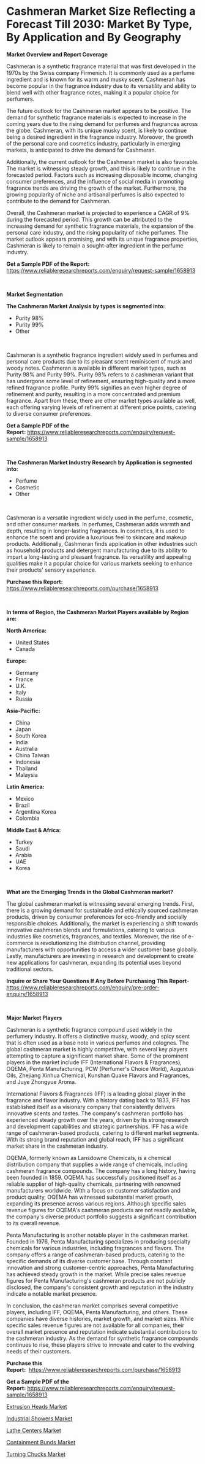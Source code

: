 <p><h1>Cashmeran Market Size Reflecting a Forecast Till 2030: Market By Type, By Application and By Geography</h1></p><p><strong>Market Overview and Report Coverage</strong></p>
<p><p>Cashmeran is a synthetic fragrance material that was first developed in the 1970s by the Swiss company Firmenich. It is commonly used as a perfume ingredient and is known for its warm and musky scent. Cashmeran has become popular in the fragrance industry due to its versatility and ability to blend well with other fragrance notes, making it a popular choice for perfumers.</p><p>The future outlook for the Cashmeran market appears to be positive. The demand for synthetic fragrance materials is expected to increase in the coming years due to the rising demand for perfumes and fragrances across the globe. Cashmeran, with its unique musky scent, is likely to continue being a desired ingredient in the fragrance industry. Moreover, the growth of the personal care and cosmetics industry, particularly in emerging markets, is anticipated to drive the demand for Cashmeran.</p><p>Additionally, the current outlook for the Cashmeran market is also favorable. The market is witnessing steady growth, and this is likely to continue in the forecasted period. Factors such as increasing disposable income, changing consumer preferences, and the influence of social media in promoting fragrance trends are driving the growth of the market. Furthermore, the growing popularity of niche and artisanal perfumes is also expected to contribute to the demand for Cashmeran.</p><p>Overall, the Cashmeran market is projected to experience a CAGR of 9% during the forecasted period. This growth can be attributed to the increasing demand for synthetic fragrance materials, the expansion of the personal care industry, and the rising popularity of niche perfumes. The market outlook appears promising, and with its unique fragrance properties, Cashmeran is likely to remain a sought-after ingredient in the perfume industry.</p></p>
<p><strong>Get a Sample PDF of the Report:</strong> <a href="https://www.reliableresearchreports.com/enquiry/request-sample/1658913">https://www.reliableresearchreports.com/enquiry/request-sample/1658913</a></p>
<p>&nbsp;</p>
<p><strong>Market Segmentation</strong></p>
<p><strong>The Cashmeran Market Analysis by types is segmented into:</strong></p>
<p><ul><li>Purity 98%</li><li>Purity 99%</li><li>Other</li></ul></p>
<p>&nbsp;</p>
<p><p>Cashmeran is a synthetic fragrance ingredient widely used in perfumes and personal care products due to its pleasant scent reminiscent of musk and woody notes. Cashmeran is available in different market types, such as Purity 98% and Purity 99%. Purity 98% refers to a cashmeran variant that has undergone some level of refinement, ensuring high-quality and a more refined fragrance profile. Purity 99% signifies an even higher degree of refinement and purity, resulting in a more concentrated and premium fragrance. Apart from these, there are other market types available as well, each offering varying levels of refinement at different price points, catering to diverse consumer preferences.</p></p>
<p><strong>Get a Sample PDF of the Report:</strong>&nbsp;<a href="https://www.reliableresearchreports.com/enquiry/request-sample/1658913">https://www.reliableresearchreports.com/enquiry/request-sample/1658913</a></p>
<p>&nbsp;</p>
<p><strong>The Cashmeran Market Industry Research by Application is segmented into:</strong></p>
<p><ul><li>Perfume</li><li>Cosmetic</li><li>Other</li></ul></p>
<p>&nbsp;</p>
<p><p>Cashmeran is a versatile ingredient widely used in the perfume, cosmetic, and other consumer markets. In perfumes, Cashmeran adds warmth and depth, resulting in longer-lasting fragrances. In cosmetics, it is used to enhance the scent and provide a luxurious feel to skincare and makeup products. Additionally, Cashmeran finds application in other industries such as household products and detergent manufacturing due to its ability to impart a long-lasting and pleasant fragrance. Its versatility and appealing qualities make it a popular choice for various markets seeking to enhance their products' sensory experience.</p></p>
<p><strong>Purchase this Report:</strong>&nbsp; <a href="https://www.reliableresearchreports.com/purchase/1658913">https://www.reliableresearchreports.com/purchase/1658913</a></p>
<p>&nbsp;</p>
<p><strong>In terms of Region, the Cashmeran Market Players available by Region are:</strong></p>
<p>
    <p> <strong> North America: </strong>
        <ul>
            <li>United States</li>
            <li>Canada</li>
        </ul>
        </p> 
    <p> <strong> Europe: </strong>
        <ul>
            <li>Germany</li>
            <li>France</li>
            <li>U.K.</li>
            <li>Italy</li>
            <li>Russia</li>
        </ul>
        </p> 
    <p> <strong> Asia-Pacific: </strong>
        <ul>
            <li>China</li>
            <li>Japan</li>
            <li>South Korea</li>
            <li>India</li>
            <li>Australia</li>
            <li>China Taiwan</li>
            <li>Indonesia</li>
            <li>Thailand</li>
            <li>Malaysia</li>
        </ul>
        </p> 
    <p> <strong> Latin America: </strong>
        <ul>
            <li>Mexico</li>
            <li>Brazil</li>
            <li>Argentina Korea</li>
            <li>Colombia</li>
        </ul>
        </p> 
    <p> <strong> Middle East & Africa: </strong>
        <ul>
            <li>Turkey</li>
            <li>Saudi</li>
            <li>Arabia</li>
            <li>UAE</li>
            <li>Korea</li>
        </ul>
    </p>
    </p>
<p>&nbsp;</p>
<p><strong>What are the Emerging Trends in the Global Cashmeran market?</strong></p>
<p><p>The global cashmeran market is witnessing several emerging trends. First, there is a growing demand for sustainable and ethically sourced cashmeran products, driven by consumer preferences for eco-friendly and socially responsible choices. Additionally, the market is experiencing a shift towards innovative cashmeran blends and formulations, catering to various industries like cosmetics, fragrances, and textiles. Moreover, the rise of e-commerce is revolutionizing the distribution channel, providing manufacturers with opportunities to access a wider customer base globally. Lastly, manufacturers are investing in research and development to create new applications for cashmeran, expanding its potential uses beyond traditional sectors.</p></p>
<p><strong>Inquire or Share Your Questions If Any Before Purchasing This Report</strong>- <a href="https://www.reliableresearchreports.com/enquiry/pre-order-enquiry/1658913">https://www.reliableresearchreports.com/enquiry/pre-order-enquiry/1658913</a></p>
<p>&nbsp;</p>
<p><strong>Major Market Players</strong></p>
<p><p>Cashmeran is a synthetic fragrance compound used widely in the perfumery industry. It offers a distinctive musky, woody, and spicy scent that is often used as a base note in various perfumes and colognes. The global cashmeran market is highly competitive, with several key players attempting to capture a significant market share. Some of the prominent players in the market include IFF (International Flavors & Fragrances), OQEMA, Penta Manufacturing, PCW (Perfumer's Choice World), Augustus Oils, Zhejiang Xinhua Chemical, Kunshan Quake Flavors and Fragrances, and Juye Zhongyue Aroma.</p><p>International Flavors & Fragrances (IFF) is a leading global player in the fragrance and flavor industry. With a history dating back to 1833, IFF has established itself as a visionary company that consistently delivers innovative scents and tastes. The company's cashmeran portfolio has experienced steady growth over the years, driven by its strong research and development capabilities and strategic partnerships. IFF has a wide range of cashmeran-based products, catering to different market segments. With its strong brand reputation and global reach, IFF has a significant market share in the cashmeran industry.</p><p>OQEMA, formerly known as Lansdowne Chemicals, is a chemical distribution company that supplies a wide range of chemicals, including cashmeran fragrance compounds. The company has a long history, having been founded in 1859. OQEMA has successfully positioned itself as a reliable supplier of high-quality chemicals, partnering with renowned manufacturers worldwide. With a focus on customer satisfaction and product quality, OQEMA has witnessed substantial market growth, expanding its presence across various regions. Although specific sales revenue figures for OQEMA's cashmeran products are not readily available, the company's diverse product portfolio suggests a significant contribution to its overall revenue.</p><p>Penta Manufacturing is another notable player in the cashmeran market. Founded in 1976, Penta Manufacturing specializes in producing specialty chemicals for various industries, including fragrances and flavors. The company offers a range of cashmeran-based products, catering to the specific demands of its diverse customer base. Through constant innovation and strong customer-centric approaches, Penta Manufacturing has achieved steady growth in the market. While precise sales revenue figures for Penta Manufacturing's cashmeran products are not publicly disclosed, the company's consistent growth and reputation in the industry indicate a notable market presence.</p><p>In conclusion, the cashmeran market comprises several competitive players, including IFF, OQEMA, Penta Manufacturing, and others. These companies have diverse histories, market growth, and market sizes. While specific sales revenue figures are not available for all companies, their overall market presence and reputation indicate substantial contributions to the cashmeran industry. As the demand for synthetic fragrance compounds continues to rise, these players strive to innovate and cater to the evolving needs of their customers.</p></p>
<p><strong>Purchase this Report:</strong>&nbsp;&nbsp;<a href="https://www.reliableresearchreports.com/purchase/1658913">https://www.reliableresearchreports.com/purchase/1658913</a></p>
<p></p>
<p><strong>Get a Sample PDF of the Report:</strong>&nbsp;<a href="https://www.reliableresearchreports.com/enquiry/request-sample/1658913">https://www.reliableresearchreports.com/enquiry/request-sample/1658913</a></p>
<p><p><a href="https://medium.com/@alicehanson1974/extrusion-heads-market-the-key-to-successful-business-strategy-forecast-till-2030-ef833ad6cf45">Extrusion Heads Market</a></p><p><a href="https://medium.com/@patriciaday39/industrial-showers-nbsp-market-focuses-on-market-share-size-and-projected-forecast-till-2030-e1f8f70369c2">Industrial Showers Market</a></p><p><a href="https://medium.com/@enostillman2023/lathe-centers-market-trends-forecast-and-competitive-analysis-to-2030-d6614cba2743">Lathe Centers Market</a></p><p><a href="https://medium.com/@annaalexander40/containment-bunds-market-size-market-outlook-and-market-forecast-2023-to-2030-8d07f07bb7e7">Containment Bunds Market</a></p><p><a href="https://medium.com/@leonorhaley2009/turning-chucks-market-size-market-outlook-and-market-forecast-2023-to-2030-73177641941e">Turning Chucks Market</a></p></p>